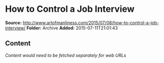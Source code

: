 # How to Control a Job Interview

**Source:** http://www.artofmanliness.com/2015/07/08/how-to-control-a-job-interview/
**Folder:** Archive
**Added:** 2015-07-11T21:01:43




## Content
*Content would need to be fetched separately for web URLs*

